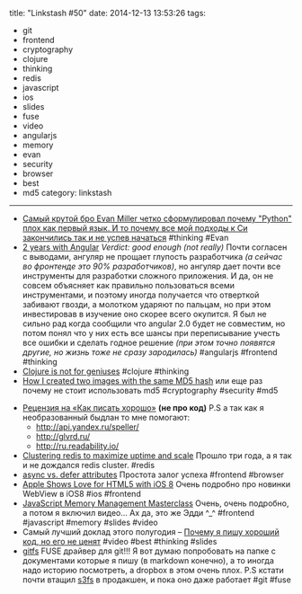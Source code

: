 title: "Linkstash #50"
date: 2014-12-13 13:53:26
tags:
- git
- frontend
- cryptography
- clojure
- thinking
- redis
- javascript
- ios
- slides
- fuse
- video
- angularjs
- memory
- evan
- security
- browser
- best
- md5
category: linkstash
---

- [Самый крутой бро Evan Miller четко сформулировал почему "Python" плох как первый язык. И то почему все мой подходы к Си закончились так и не успев начаться](http://www.evanmiller.org/you-cant-dig-upwards.html) #thinking #Evan
- [2 years with Angular](http://www.fse.guru/2-years-with-angular) *Verdict: good enough (not really)* Почти согласен с выводами, ангуляр не прощает глупость разработчика *(а сейчас во фронтенде это 90% разработчиков)*, но ангуляр дает почти все инструменты для разработки сложного приложения. И да, он не совсем объясняет как правильно пользоваться всеми инструментами, и поэтому иногда получается что отверткой забивают гвозди, а молотком ударяют по пальцам, но при этом инвестировав в изучение оно скорее всего окупится. Я был не сильно рад когда сообщили что angular 2.0  будет не совместим, но потом понял что у них есть все шансы при переписывание учесть все ошибки и сделать годное решение *(при этом точно появятся другие, но жизнь тоже не сразу зародилась)* #angularjs #frontend #thinking
- [Clojure is not for geniuses](http://adambard.com/blog/clojure-is-not-for-geniuses/) #clojure #thinking
- [How I created two images with the same MD5 hash](http://natmchugh.blogspot.ru/2014/10/how-i-created-two-images-with-same-md5.html) или еще раз почему не стоит использовать md5 #cryptography #security #md5
<!-- more -->
- [Рецензия на «Как писать хорошо»](http://sergeykorol.ru/blog/how-to-write-well/) **(не про код)** P.S а так как я необразованный быдлан то мне помогают:
    + http://api.yandex.ru/speller/
    + http://glvrd.ru/
    + http://ru.readability.io/
- [Clustering redis to maximize uptime and scale](https://blog.recurly.com/2014/05/clustering-redis-maximize-uptime-scale) Прошло три года, а я так и не дождался redis cluster. #redis
- [async vs. defer attributes](http://www.growingwiththeweb.com/2014/02/async-vs-defer-attributes.html) Простота залог успеха #frontend #browser
- [Apple Shows Love for HTML5 with iOS 8](http://www.sencha.com/blog/apple-shows-love-for-html5-with-ios-8) Очень подробно про новинки WebView в iOS8 #ios #frontend
- [JavaScript Memory Management Masterclass](https://speakerdeck.com/addyosmani/javascript-memory-management-masterclass) Очень, очень подробно, а потом я включил видео... Ах да, это же Эдди ^_^ #frontend #javascript #memory #slides #video
- Самый лучший доклад этого полугодия – [Почему я пишу хороший код, но его не ценят](http://www.youtube.com/watch?v=mGz_MExn6qQ&feature=youtu.be) #video #best #thinking #slides
- [gitfs](http://www.presslabs.com/gitfs/) FUSE драйвер для git!!! Я вот думаю попробовать на папке с документами которые я пишу (в markdown конечно), а то иногда надо историю посмотреть, а dropbox в этом очень плох. P.S кстати почти втащил [s3fs](https://github.com/s3fs-fuse/s3fs-fuse) в продакшен, и пока оно даже работает #git #fuse
